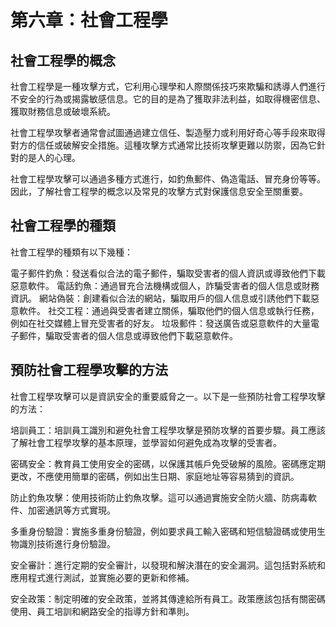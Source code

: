 # 第六章：社會工程學

## 社會工程學的概念

社會工程學是一種攻擊方式，它利用心理學和人際關係技巧來欺騙和誘導人們進行不安全的行為或揭露敏感信息。它的目的是為了獲取非法利益，如取得機密信息、獲取財務信息或破壞系統。

社會工程學攻擊者通常會試圖通過建立信任、製造壓力或利用好奇心等手段來取得對方的信任或破解安全措施。這種攻擊方式通常比技術攻擊更難以防禦，因為它針對的是人的心理。

社會工程學攻擊可以通過多種方式進行，如釣魚郵件、偽造電話、冒充身份等等。因此，了解社會工程學的概念以及常見的攻擊方式對保護信息安全至關重要。

## 社會工程學的種類

社會工程學的種類有以下幾種：

電子郵件釣魚：發送看似合法的電子郵件，騙取受害者的個人資訊或導致他們下載惡意軟件。
電話釣魚：通過冒充合法機構或個人，詐騙受害者的個人信息或財務資訊。
網站偽裝：創建看似合法的網站，騙取用戶的個人信息或引誘他們下載惡意軟件。
社交工程：通過與受害者建立關係，騙取他們的個人信息或執行任務，例如在社交媒體上冒充受害者的好友。
垃圾郵件：發送廣告或惡意軟件的大量電子郵件，騙取受害者的個人信息或導致他們下載惡意軟件。

## 預防社會工程學攻擊的方法

社會工程學攻擊可以是資訊安全的重要威脅之一。以下是一些預防社會工程學攻擊的方法：

培訓員工：培訓員工識別和避免社會工程學攻擊是預防攻擊的首要步驟。員工應該了解社會工程學攻擊的基本原理，並學習如何避免成為攻擊的受害者。

密碼安全：教育員工使用安全的密碼，以保護其帳戶免受破解的風險。密碼應定期更改，不應使用簡單的密碼，例如出生日期、家庭地址等容易猜到的資訊。

防止釣魚攻擊：使用技術防止釣魚攻擊。這可以通過實施安全防火牆、防病毒軟件、加密通訊等方式實現。

多重身份驗證：實施多重身份驗證，例如要求員工輸入密碼和短信驗證碼或使用生物識別技術進行身份驗證。

安全審計：進行定期的安全審計，以發現和解決潛在的安全漏洞。這包括對系統和應用程式進行測試，並實施必要的更新和修補。

安全政策：制定明確的安全政策，並將其傳達給所有員工。政策應該包括有關密碼使用、員工培訓和網路安全的指導方針和準則。